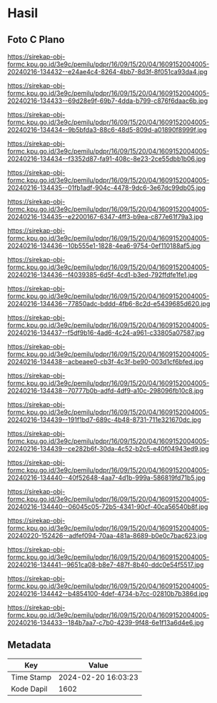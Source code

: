 # Hasil

## Foto C Plano

https://sirekap-obj-formc.kpu.go.id/3e9c/pemilu/pdpr/16/09/15/20/04/1609152004005-20240216-134432--e24ae4c4-8264-4bb7-8d3f-8f051ca93da4.jpg

https://sirekap-obj-formc.kpu.go.id/3e9c/pemilu/pdpr/16/09/15/20/04/1609152004005-20240216-134433--69d28e9f-69b7-4dda-b799-c876f6daac6b.jpg

https://sirekap-obj-formc.kpu.go.id/3e9c/pemilu/pdpr/16/09/15/20/04/1609152004005-20240216-134434--9b5bfda3-88c6-48d5-809d-a01890f8999f.jpg

https://sirekap-obj-formc.kpu.go.id/3e9c/pemilu/pdpr/16/09/15/20/04/1609152004005-20240216-134434--f3352d87-fa91-408c-8e23-2ce55dbb1b06.jpg

https://sirekap-obj-formc.kpu.go.id/3e9c/pemilu/pdpr/16/09/15/20/04/1609152004005-20240216-134435--01fb1adf-904c-4478-9dc6-3e67dc99db05.jpg

https://sirekap-obj-formc.kpu.go.id/3e9c/pemilu/pdpr/16/09/15/20/04/1609152004005-20240216-134435--e2200167-6347-4ff3-b9ea-c877e61f79a3.jpg

https://sirekap-obj-formc.kpu.go.id/3e9c/pemilu/pdpr/16/09/15/20/04/1609152004005-20240216-134436--10b555e1-1828-4ea6-9754-0ef110188af5.jpg

https://sirekap-obj-formc.kpu.go.id/3e9c/pemilu/pdpr/16/09/15/20/04/1609152004005-20240216-134436--f4039385-6d5f-4cd1-b3ed-792ffdfe1fe1.jpg

https://sirekap-obj-formc.kpu.go.id/3e9c/pemilu/pdpr/16/09/15/20/04/1609152004005-20240216-134436--77850adc-bddd-4fb6-8c2d-e5439685d620.jpg

https://sirekap-obj-formc.kpu.go.id/3e9c/pemilu/pdpr/16/09/15/20/04/1609152004005-20240216-134437--f5df9b16-4ad6-4c24-a961-c33805a07587.jpg

https://sirekap-obj-formc.kpu.go.id/3e9c/pemilu/pdpr/16/09/15/20/04/1609152004005-20240216-134438--acbeaee0-cb3f-4c3f-be90-003d1cf6bfed.jpg

https://sirekap-obj-formc.kpu.go.id/3e9c/pemilu/pdpr/16/09/15/20/04/1609152004005-20240216-134438--70777b0b-adfd-4df9-a10c-298096fb10c8.jpg

https://sirekap-obj-formc.kpu.go.id/3e9c/pemilu/pdpr/16/09/15/20/04/1609152004005-20240216-134439--191f1bd7-689c-4b48-8731-711e321670dc.jpg

https://sirekap-obj-formc.kpu.go.id/3e9c/pemilu/pdpr/16/09/15/20/04/1609152004005-20240216-134439--ce282b6f-30da-4c52-b2c5-e40f04943ed9.jpg

https://sirekap-obj-formc.kpu.go.id/3e9c/pemilu/pdpr/16/09/15/20/04/1609152004005-20240216-134440--40f52648-4aa7-4d1b-999a-586819fd71b5.jpg

https://sirekap-obj-formc.kpu.go.id/3e9c/pemilu/pdpr/16/09/15/20/04/1609152004005-20240216-134440--06045c05-72b5-4341-90cf-40ca56540b8f.jpg

https://sirekap-obj-formc.kpu.go.id/3e9c/pemilu/pdpr/16/09/15/20/04/1609152004005-20240220-152426--adfef094-70aa-481a-8689-b0e0c7bac623.jpg

https://sirekap-obj-formc.kpu.go.id/3e9c/pemilu/pdpr/16/09/15/20/04/1609152004005-20240216-134441--9651ca08-b8e7-487f-8b40-ddc0e54f5517.jpg

https://sirekap-obj-formc.kpu.go.id/3e9c/pemilu/pdpr/16/09/15/20/04/1609152004005-20240216-134442--b4854100-4def-4734-b7cc-02810b7b386d.jpg

https://sirekap-obj-formc.kpu.go.id/3e9c/pemilu/pdpr/16/09/15/20/04/1609152004005-20240216-134433--184b7aa7-c7b0-4239-9f48-6e1f13a6d4e6.jpg


## Metadata

| Key        | Value               |
| ---------- | ------------------- |
| Time Stamp | 2024-02-20 16:03:23 |
| Kode Dapil | 1602                |



